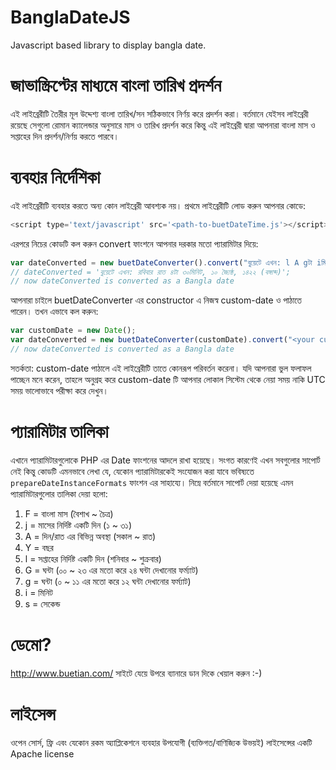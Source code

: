 # BanglaDateJS
Javascript based library to display bangla date.

# জাভাস্ক্রিপ্টের মাধ্যমে বাংলা তারিখ প্রদর্শন
এই লাইব্রেরীটি তৈরীর মূল উদ্দেশ্য বাংলা তারিখ/সন সঠিকভাবে নির্ণয় করে প্রদর্শন করা। বর্তমানে যেইসব লাইব্রেরী রয়েছে সেগুলো রোমান ক্যালেন্ডার অনুসারে মাস ও তারিখ প্রদর্শন করে কিন্তু এই লাইব্রেরী দ্বারা আপনারা বাংলা মাস ও সপ্তাহের দিন প্রদর্শন/নির্ণয় করতে পারবে।

# ব্যবহার নির্দেশিকা
 এই লাইব্রেরীটি ব্যবহার করতে অন্য কোন লাইব্রেরী আবশ্যক নয়। প্রথমে লাইব্রেরীটি লোড করুন আপনার কোডে:
```javascript
<script type='text/javascript' src='<path-to-buetDateTime.js'></script>
```
এরপরে নিচের কোডটি কল করুন convert ফাংশনে আপনার দরকার মতো প্যারামিটার দিয়ে:
```javascript
var dateConverted = new buetDateConverter().convert("বুয়েটে এখন: l A gটা iমিনিট, j F, Y (বঙ্গাব্দ)");
// dateConverted = 'বুয়েটে এখন: রবিবার রাত ৪টা ৩০মিনিট, ১০ জ্যৈষ্ঠ, ১৪২২ (বঙ্গাব্দ)';
// now dateConverted is converted as a Bangla date
```
আপনারা চাইলে buetDateConverter এর constructor এ নিজস্ব custom-date ও পাঠাতে পারেন। তখন এভাবে কল করুন:
```javascript
var customDate = new Date();
var dateConverted = new buetDateConverter(customDate).convert("<your custom format>");
// now dateConverted is converted as a Bangla date
```
সতর্কতা: custom-date পাঠালে এই লাইব্রেরীটি তাতে কোনরূপ পরিবর্তন করেনা। যদি আপনারা ভুল ফলাফল পাচ্ছেন মনে করেন, তাহলে অনুগ্রহ করে custom-date টি আপনার লোকাল সিস্টেম থেকে নেয়া সময় নাকি UTC সময় ভালোভাবে পরীক্ষা করে দেখুন।

# প্যারামিটার তালিকা

এখানে প্যারামিটারগুলোকে PHP এর Date ফাংশনের আদলে রাখা হয়েছে। সংগত কারণেই এখন সবগুলোর সাপোর্ট নেই কিন্তু কোডটি এমনভাবে লেখা যে, যেকোন প্যারামিটারকেই সংযোজন করা যাবে ভবিষ্যতে ```prepareDateInstanceFormats``` ফাংশন এর সাহায্যে। নিম্নে বর্তমানে সাপোর্ট দেয়া হয়েছে এমন প্যারামিটারগুলোর তালিকা দেয়া হলো:

1. F =  বাংলা মাস (বৈশাখ ~ চৈত্র)
2. j = মাসের নির্দিষ্ট একটি দিন (১ ~ ৩১)
3. A = দিন/রাত এর বিভিন্ন অবস্থা (সকাল ~ রাত)
4. Y = বছর
5. l = সপ্তাহের নির্দিষ্ট একটি দিন (শনিবার ~ শুক্রবার)
7. G = ঘন্টা (০০ ~ ২৩ এর মতো করে ২৪ ঘন্টা দেখানোর ফর্ম্যাট)
6. g = ঘন্টা (০ ~ ১১ এর মতো করে ১২ ঘন্টা দেখানোর ফর্ম্যাট)
8. i = মিনিট
9. s = সেকেন্ড

# ডেমো?
http://www.buetian.com/ সাইটে যেয়ে উপরে ব্যানারে ডান দিকে খেয়াল করুন :-)

# লাইসেন্স
ওপেন সোর্স, ফ্রি এবং যেকোন রকম অ্যাপ্লিকেশনে ব্যবহার উপযোগী (ব্যক্তিগত/বাণিজ্যিক উভয়ই) লাইসেন্সের একটি Apache license
